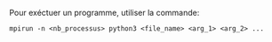 Pour exéctuer un programme, utiliser la commande:
```
mpirun -n <nb_processus> python3 <file_name> <arg_1> <arg_2> ...
```
